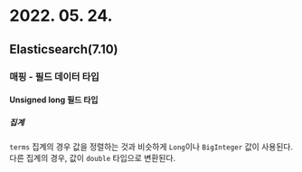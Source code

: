 # 2022. 05. 24.

## Elasticsearch(7.10)

### 매핑 - 필드 데이터 타입

#### Unsigned long 필드 타입

##### 집계

`terms` 집계의 경우 값을 정렬하는 것과 비슷하게 `Long`이나 `BigInteger` 값이 사용된다. 다른 집계의 경우, 값이 `double` 타입으로 변환된다.